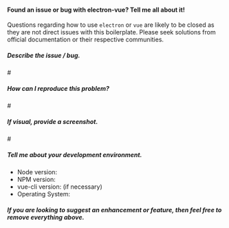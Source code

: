 #### Found an issue or bug with electron-vue? Tell me all about it!
Questions regarding how to use `electron` or `vue` are likely to be closed as they are not direct issues with this boilerplate. Please seek solutions from official documentation or their respective communities. 

##### Describe the issue / bug.
\#

##### How can I reproduce this problem?
\#

##### If visual, provide a screenshot.
\#

##### Tell me about your development environment.
  * Node version:
  * NPM version:
  * vue-cli version: (if necessary)
  * Operating System:

#### *If you are looking to suggest an enhancement or feature, then feel free to remove everything above.*
